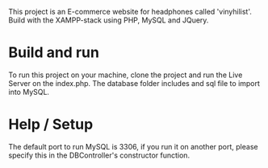 This project is an E-commerce website for headphones called 'vinyhilist'.
Build with the XAMPP-stack using PHP, MySQL and JQuery.

# Build and run
To run this project on your machine, clone the project and run the Live Server on the index.php.
The database folder includes and sql file to import into MySQL.

# Help / Setup
The default port to run MySQL is 3306, if you run it on another port, please specify this in the DBController's constructor function.
